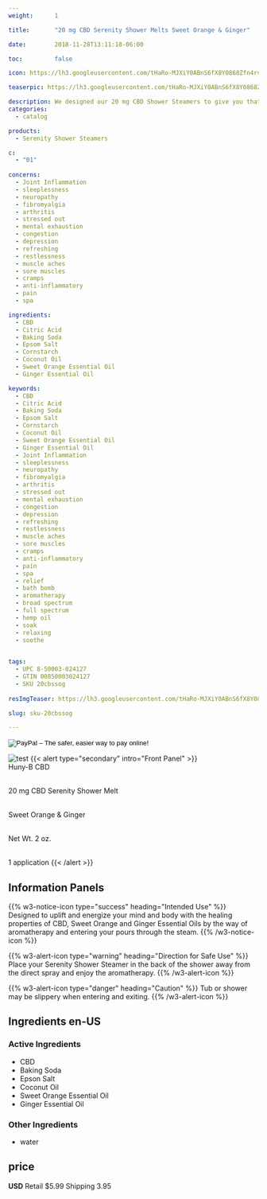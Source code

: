 ```yaml
---
weight:      1

title:       "20 mg CBD Serenity Shower Melts Sweet Orange & Ginger"

date:        2018-11-28T13:11:18-06:00

toc:         false

icon: https://lh3.googleusercontent.com/tHaRo-MJXiY0ABnS6fX8Y0868Zfn4rvm0tfPcgixrwQB9ow8Wc0Ey8BOtQYoGzHGaKOQcMYQ8T1W1dTpb6MV6wzfRpkGw5amI7YUV9b5NdNiKNJLsSEE3UchkQcxMG8Ng6UYfEEhcg=w120

teaserpic: https://lh3.googleusercontent.com/tHaRo-MJXiY0ABnS6fX8Y0868Zfn4rvm0tfPcgixrwQB9ow8Wc0Ey8BOtQYoGzHGaKOQcMYQ8T1W1dTpb6MV6wzfRpkGw5amI7YUV9b5NdNiKNJLsSEE3UchkQcxMG8Ng6UYfEEhcg=w512

description: We designed our 20 mg CBD Shower Steamers to give you that spa feeling while helping boost your mood and increase your energy with CBD, Sweet Orange and Ginger Essential Oils by using the steam to help enter your body. Educate Yourself. Learn more now about research regarding active ingredients.
categories: 
  - catalog

products: 
  - Serenity Shower Steamers

c:
  - "01"
  
concerns:
  - Joint Inflammation
  - sleeplessness
  - neuropathy
  - fibromyalgia
  - arthritis
  - stressed out
  - mental exhaustion
  - congestion
  - depression
  - refreshing
  - restlessness
  - muscle aches
  - sore muscles
  - cramps
  - anti-inflammatory
  - pain
  - spa 

ingredients:
  - CBD
  - Citric Acid
  - Baking Soda
  - Epsom Salt
  - Cornstarch
  - Coconut Oil
  - Sweet Orange Essential Oil
  - Ginger Essential Oil

keywords: 
  - CBD
  - Citric Acid
  - Baking Soda
  - Epsom Salt
  - Cornstarch
  - Coconut Oil
  - Sweet Orange Essential Oil
  - Ginger Essential Oil
  - Joint Inflammation
  - sleeplessness
  - neuropathy
  - fibromyalgia
  - arthritis
  - stressed out
  - mental exhaustion
  - congestion
  - depression
  - refreshing
  - restlessness
  - muscle aches
  - sore muscles
  - cramps
  - anti-inflammatory
  - pain
  - spa 
  - relief
  - bath bomb
  - aromatherapy
  - broad spectrum
  - full spectrum
  - hemp oil
  - soak
  - relaxing
  - soothe

  
tags: 
  - UPC 8-50003-024127
  - GTIN 00850003024127
  - SKU 20cbssog
  
resImgTeaser: https://lh3.googleusercontent.com/tHaRo-MJXiY0ABnS6fX8Y0868Zfn4rvm0tfPcgixrwQB9ow8Wc0Ey8BOtQYoGzHGaKOQcMYQ8T1W1dTpb6MV6wzfRpkGw5amI7YUV9b5NdNiKNJLsSEE3UchkQcxMG8Ng6UYfEEhcg=w240

slug: sku-20cbssog

---
```

<form action="https://www.paypal.com/cgi-bin/webscr" method="post" target="_top">
<input type="hidden" name="cmd" value="_s-xclick">
<input type="hidden" name="hosted_button_id" value="A5QK4W65V7TB2">
<input type="image" src="https://www.paypalobjects.com/en_US/GB/i/btn/btn_buynowCC_LG.gif" border="0" name="submit" alt="PayPal – The safer, easier way to pay online!">
<img alt="" border="0" src="https://www.paypalobjects.com/en_US/i/scr/pixel.gif" width="1" height="1">
</form>




![test](https://lh3.googleusercontent.com/tHaRo-MJXiY0ABnS6fX8Y0868Zfn4rvm0tfPcgixrwQB9ow8Wc0Ey8BOtQYoGzHGaKOQcMYQ8T1W1dTpb6MV6wzfRpkGw5amI7YUV9b5NdNiKNJLsSEE3UchkQcxMG8Ng6UYfEEhcg=w240)
{{< alert type="secondary" intro="Front Panel" >}}
<br />Huny-B CBD

<br />20 mg CBD Serenity Shower Melt 

<br />Sweet Orange & Ginger

<br />Net Wt. 2 oz.

<br />1 application
{{< /alert >}}
    
## Information Panels
{{% w3-notice-icon type="success" heading="Intended Use" %}}
Designed to uplift and energize your mind and body with the healing properties of CBD, Sweet Orange and Ginger Essential Oils by the way of aromatherapy and entering your pours through the steam.
{{% /w3-notice-icon %}}

{{% w3-alert-icon 
type="warning" 
heading="Direction for Safe Use" %}}
Place your Serenity Shower Steamer in the back of the shower away from the direct spray and enjoy the aromatherapy.
{{% /w3-alert-icon %}}

{{% w3-alert-icon 
type="danger" 
heading="Caution" %}}
Tub or shower may be slippery when entering and exiting.
{{% /w3-alert-icon %}}
  

## Ingredients en-US 
### Active Ingredients
* CBD
* Baking Soda
* Epson Salt
* Coconut Oil
* Sweet Orange Essential Oil
* Ginger Essential Oil
### Other Ingredients
* water


## price

**USD**
Retail $5.99
Shipping 3.95
